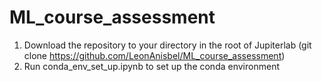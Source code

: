 # ML_course_assessment


1. Download the repository to your directory in the root of Jupiterlab (git clone https://github.com/LeonAnisbel/ML_course_assessment)
2. Run conda_env_set_up.ipynb to set up the conda environment

